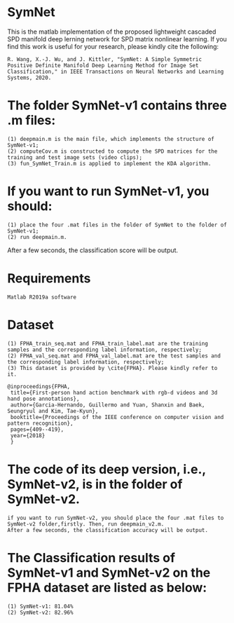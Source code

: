 # SymNet
This is the matlab implementation of the proposed lightweight cascaded SPD manifold deep lerning network for SPD matrix nonlinear learning.
If you find this work is useful for your research, please kindly cite the following:
    
    R. Wang, X.-J. Wu, and J. Kittler, "SymNet: A Simple Symmetric Positive Definite Manifold Deep Learning Method for Image Set 
    Classification," in IEEE Transactions on Neural Networks and Learning Systems, 2020.  

# The folder SymNet-v1 contains three .m files:

    (1) deepmain.m is the main file, which implements the structure of SymNet-v1;
    (2) computeCov.m is constructed to compute the SPD matrices for the training and test image sets (video clips); 
    (3) fun_SymNet_Train.m is applied to implement the KDA algorithm.

# If you want to run SymNet-v1, you should:

    (1) place the four .mat files in the folder of SymNet to the folder of SymNet-v1;
    (2) run deepmain.m.
 
After a few seconds, the classification score will be output.

# Requirements
    Matlab R2019a software

# Dataset

    (1) FPHA_train_seq.mat and FPHA_train_label.mat are the training samples and the corresponding label information, respectively;
    (2) FPHA_val_seq.mat and FPHA_val_label.mat are the test samples and the corresponding label information, respectively;
    (3) This dataset is provided by \cite{FPHA}. Please kindly refer to it.

    @inproceedings{FPHA,
     title={First-person hand action benchmark with rgb-d videos and 3d hand pose annotations},
     author={Garcia-Hernando, Guillermo and Yuan, Shanxin and Baek, Seungryul and Kim, Tae-Kyun},
     booktitle={Proceedings of the IEEE conference on computer vision and pattern recognition},
     pages={409--419},
     year={2018}
     }

# The code of its deep version, i.e., SymNet-v2, is in the folder of SymNet-v2.
    if you want to run SymNet-v2, you should place the four .mat files to SymNet-v2 folder,firstly. Then, run deepmain_v2.m.
    After a few seconds, the classification accuracy will be output.
    
# The Classification results of SymNet-v1 and SymNet-v2 on the FPHA dataset are listed as below:
    (1) SymNet-v1: 81.04%
    (2) SymNet-v2: 82.96%
